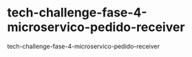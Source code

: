 # tech-challenge-fase-4-microservico-pedido-receiver
tech-challenge-fase-4-microservico-pedido-receiver
